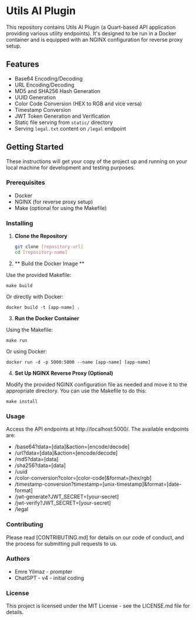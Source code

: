 # Utils AI Plugin

This repository contains Utils AI Plugin (a Quart-based API application providing various utility endpoints). It's designed to be run in a Docker container and is equipped with an NGINX configuration for reverse proxy setup.

## Features

- Base64 Encoding/Decoding
- URL Encoding/Decoding
- MD5 and SHA256 Hash Generation
- UUID Generation
- Color Code Conversion (HEX to RGB and vice versa)
- Timestamp Conversion
- JWT Token Generation and Verification
- Static file serving from `static/` directory
- Serving `legal.txt` content on `/legal` endpoint

## Getting Started

These instructions will get your copy of the project up and running on your local machine for development and testing purposes.

### Prerequisites

- Docker
- NGINX (for reverse proxy setup)
- Make (optional for using the Makefile)

### Installing

1. **Clone the Repository**

   ```bash
   git clone [repository-url]
   cd [repository-name]
   ```

2. ** Build the Docker Image **

Use the provided Makefile:

``` 
make build
```

Or directly with Docker:

```
docker build -t [app-name] .
```

3. **Run the Docker Container**

Using the Makefile:

```
make run
```
Or using Docker:

```
docker run -d -p 5000:5000 --name [app-name] [app-name]
```

4. **Set Up NGINX Reverse Proxy (Optional)**

Modify the provided NGINX configuration file as needed and move it to the appropriate directory. You can use the Makefile to do this:

```
make install
```

### Usage

Access the API endpoints at http://localhost:5000/. The available endpoints are:

- /base64?data=[data]&action=[encode/decode]
- /url?data=[data]&action=[encode/decode]
- /md5?data=[data]
- /sha256?data=[data]
- /uuid
- /color-conversion?color=[color-code]&format=[hex/rgb]
- /timestamp-conversion?timestamp=[unix-timestamp]&format=[date-format]
- /jwt-generate?JWT_SECRET=[your-secret]
- /jwt-verify?JWT_SECRET=[your-secret]
- /legal

### Contributing

Please read [CONTRIBUTING.md] for details on our code of conduct, and the process for submitting pull requests to us.

### Authors

- Emre Yilmaz - prompter
- ChatGPT - v4 - initial coding 

### License
This project is licensed under the MIT License - see the LICENSE.md file for details.
